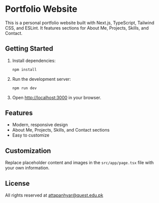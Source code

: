 
# Portfolio Website

This is a personal portfolio website built with Next.js, TypeScript, Tailwind CSS, and ESLint. It features sections for About Me, Projects, Skills, and Contact.

## Getting Started

1. Install dependencies:
	```powershell
	npm install
	```
2. Run the development server:
	```powershell
	npm run dev
	```
3. Open [http://localhost:3000](http://localhost:3000) in your browser.

## Features
- Modern, responsive design
- About Me, Projects, Skills, and Contact sections
- Easy to customize

## Customization
Replace placeholder content and images in the `src/app/page.tsx` file with your own information.

## License
All rights reserved at attapanhyar@quest.edu.pk
